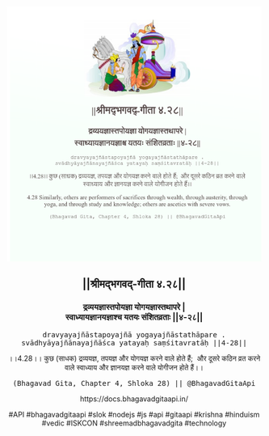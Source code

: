 <img src="../../asset/BG_4_28.png"/>
<center><h2>||श्रीमद्‍भगवद्‍-गीता ४.२८||</h2>
<h3>द्रव्ययज्ञास्तपोयज्ञा योगयज्ञास्तथापरे |<br/>स्वाध्यायज्ञानयज्ञाश्च यतयः संशितव्रताः ||४-२८||</h3>
<pre>dravyayajñāstapoyajñā yogayajñāstathāpare .<br/>svādhyāyajñānayajñāśca yatayaḥ saṃśitavratāḥ ||4-28||</pre>
<p>।।4.28।। कुछ (साधक) द्रव्ययज्ञ, तपयज्ञ और योगयज्ञ करने वाले होते हैं;  और दूसरे कठिन व्रत करने वाले स्वाध्याय और ज्ञानयज्ञ करने वाले योगीजन होते हैं।।</p>
<pre>(Bhagavad Gita, Chapter 4, Shloka 28) || @BhagavadGitaApi</pre><p>https://docs.bhagavadgitaapi.in/</p><p>#API #bhagavadgitaapi #slok #nodejs #js #api #gitaapi #krishna #hinduism #vedic #ISKCON #shreemadbhagavadgita #technology</p></center>